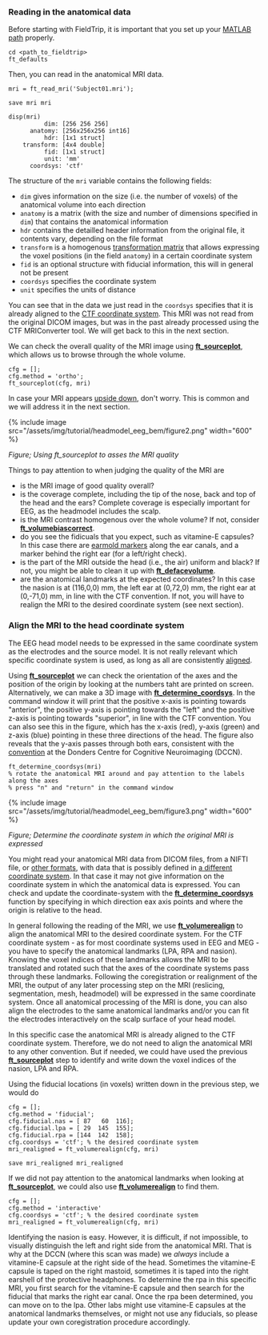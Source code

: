 ### Reading in the anatomical data

Before starting with FieldTrip, it is important that you set up your [MATLAB path](/faq/should_i_add_fieldtrip_with_all_subdirectories_to_my_matlab_path) properly.

    cd <path_to_fieldtrip>
    ft_defaults

Then, you can read in the anatomical MRI data.

    mri = ft_read_mri('Subject01.mri');

    save mri mri

    disp(mri)
              dim: [256 256 256]
          anatomy: [256x256x256 int16]
              hdr: [1x1 struct]
        transform: [4x4 double]
              fid: [1x1 struct]
              unit: 'mm'
          coordsys: 'ctf'

The structure of the `mri` variable contains the following fields:

-   `dim` gives information on the size (i.e. the number of voxels) of the anatomical volume into each direction
-   `anatomy` is a matrix (with the size and number of dimensions specified in `dim`) that contains the anatomical information
-   `hdr` contains the detailled header information from the original file, it contents vary, depending on the file format
-   `transform` is a homogenous [transformation matrix](/faq/homogenous) that allows expressing the voxel positions (in the field `anatomy`) in a certain coordinate system
-   `fid` is an optional structure with fiducial information, this will in general not be present
-   `coordsys` specifies the coordinate system
-   `unit` specifies the units of distance

You can see that in the data we just read in the `coordsys` specifies that it is already aligned to the [CTF coordinate system](/faq/coordsys#details-of-the-ctf-coordinate-system). This MRI was not read from the original DICOM images, but was in the past already processed using the CTF MRIConverter tool. We will get back to this in the next section.

We can check the overall quality of the MRI image using **[ft_sourceplot](/reference/ft_sourceplot)**, which allows us to browse through the whole volume.

    cfg = [];
    cfg.method = 'ortho';
    ft_sourceplot(cfg, mri)

In case your MRI appears [upside down](/faq/my_mri_is_upside_down_is_this_a_problem), don't worry. This is common and we will address it in the next section.

{% include image src="/assets/img/tutorial/headmodel_eeg_bem/figure2.png" width="600" %}

_Figure; Using ft_sourceplot to asses the MRI quality_

Things to pay attention to when judging the quality of the MRI are

- is the MRI image of good quality overall?
- is the coverage complete, including the tip of the nose, back and top of the head and the ears? Complete coverage is especially important for EEG, as the headmodel includes the scalp.
- is the MRI contrast homogenous over the whole volume? If not, consider **[ft_volumebiascorrect](/reference/ft_volumebiascorrect)**.
- do you see the fidicuals that you expect, such as vitamine-E capsules? In this case there are [earmold markers](/faq/how_are_the_lpa_and_rpa_points_defined/#the-lparpa-in-the-donders-meg-and-mri-labs) along the ear canals, and a marker behind the right ear (for a left/right check).
- is the part of the MRI outside the head (i.e., the air) uniform and black? If not, you might be able to clean it up with  **[ft_defacevolume](/reference/ft_defacevolume)**.
- are the anatomical landmarks at the expected coordinates? In this case the nasion is at (116,0,0) mm, the left ear at (0,72,0) mm, the right ear at (0,-71,0) mm, in line with the CTF convention. If not, you will have to realign the MRI to the desired coordinate system (see next section).

### Align the MRI to the head coordinate system

The EEG head model needs to be expressed in the same coordinate system as the electrodes and the source model. It is not really relevant which specific coordinate system is used, as long as all are consistently [aligned](/faq/how_to_coregister_an_anatomical_mri_with_the_gradiometer_or_electrode_positions).

Using **[ft_sourceplot](/reference/ft_sourceplot)** we can check the orientation of the axes and the position of the origin by looking at the numbers taht are printed on screen. Alternatively, we can make a 3D image with **[ft_determine_coordsys](/reference/utilities/ft_determine_coordsys)**. In the command window it will print that the positive x-axis is pointing towards "anterior", the positive y-axis is pointing towards the "left" and the positive z-axis is pointing towards "superior", in line with the CTF convention. You can also see this in the figure, which has the x-axis (red), y-axis (green) and z-axis (blue) pointing in these three directions of the head. The figure also reveals that the y-axis passes through both ears, consistent with the [convention](/faq/how_are_the_lpa_and_rpa_points_defined/#the-lparpa-in-the-donders-meg-and-mri-labs) at the Donders Centre for Cognitive Neuroimaging (DCCN).

    ft_determine_coordsys(mri)
    % rotate the anatomical MRI around and pay attention to the labels along the axes
    % press "n" and "return" in the command window

{% include image src="/assets/img/tutorial/headmodel_eeg_bem/figure3.png" width="600" %}

_Figure; Determine the coordinate system in which the original MRI is expressed_

You might read your anatomical MRI data from DICOM files, from a NIFTI file, or [other formats](/faq/dataformat), with data that is possibly defined in [a different coordinate system](/faq/coordsys). In that case it may not give information on the coordinate system in which the anatomical data is expressed. You can check and update the coordinate-system with the **[ft_determine_coordsys](/reference/utilities/ft_determine_coordsys)** function by specifying in which direction eax axis points and where the origin is relative to the head.

In general following the reading of the MRI, we use **[ft_volumerealign](/reference/ft_volumerealign)** to align the anatomical MRI to the desired coordinate system. For the CTF coordinate system - as for most coordinate systems used in EEG and MEG - you have to specify the anatomical landmarks (LPA, RPA and nasion). Knowing the voxel indices of these landmarks allows the MRI to be translated and rotated such that the axes of the coordinate systems pass through these landmarks. Following the coregistration or realignment of the MRI, the output of any later processing step on the MRI (reslicing, segmentation, mesh, headmodel) will be expressed in the same coordinate system. Once all anatomical processing of the MRI is done, you can also align the electrodes to the same anatomical landmarks and/or you can fit the electrodes interactively on the scalp surface of your head model.

In this specific case the anatomical MRI is already aligned to the CTF coordinate system. Therefore, we do not need to align the anatomical MRI to any other convention. But if needed, we could have used the previous **[ft_sourceplot](/reference/ft_sourceplot)** step to identify and write down the voxel indices of the nasion, LPA and RPA.

Using the fiducial locations (in voxels) written down in the previous step, we would do

    cfg = [];
    cfg.method = 'fiducial';
    cfg.fiducial.nas = [ 87   60  116];
    cfg.fiducial.lpa = [ 29  145  155];
    cfg.fiducial.rpa = [144  142  158];
    cfg.coordsys = 'ctf'; % the desired coordinate system
    mri_realigned = ft_volumerealign(cfg, mri)

    save mri_realigned mri_realigned

If we did not pay attention to the anatomical landmarks when looking at **[ft_sourceplot](/reference/ft_sourceplot)**, we could also use **[ft_volumerealign](/reference/ft_volumerealign)** to find them.

    cfg = [];
    cfg.method = 'interactive'
    cfg.coordsys = 'ctf'; % the desired coordinate system
    mri_realigned = ft_volumerealign(cfg, mri)

Identifying the nasion is easy. However, it is difficult, if not impossible, to visually distinguish the left and right side from the anatomical MRI. That is why at the DCCN (where this scan was made) we _always_ include a vitamine-E capsule at the right side of the head. Sometimes the vitamine-E capsule is taped on the right mastoid, sometimes it is taped into the right earshell of the protective headphones. To determine the rpa in this specific MRI, you first search for the vitamine-E capsule and then search for the fiducial that marks the right ear canal. Once the rpa been determined, you can move on to the lpa. Other labs might use vitamine-E capsules at the anatomical landmarks themselves, or might not use any fiducials, so please update your own coregistration procedure accordingly.
